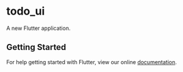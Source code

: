 # todo_ui

A new Flutter application.

## Getting Started

For help getting started with Flutter, view our online
[documentation](https://flutter.io/).
